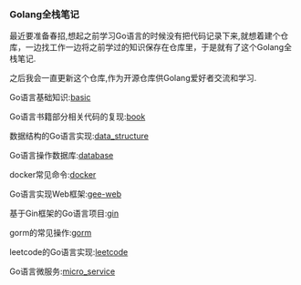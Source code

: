 ###  Golang全栈笔记  


最近要准备春招,想起之前学习Go语言的时候没有把代码记录下来,就想着建个仓库，一边找工作一边将之前学过的知识保存在仓库里，于是就有了这个Golang全栈笔记.  

之后我会一直更新这个仓库,作为开源仓库供Golang爱好者交流和学习.

Go语言基础知识:[basic](https://github.com/YihanZeng2000/Golang/tree/main/basic)

Go语言书籍部分相关代码的复现:[book](https://github.com/YihanZeng2000/Golang/tree/main/book/go_web)

数据结构的Go语言实现:[data_structure](https://github.com/YihanZeng2000/Golang/tree/main/data_structure)

Go语言操作数据库:[database](https://github.com/YihanZeng2000/Golang/tree/main/database)

docker常见命令:[docker](https://github.com/YihanZeng2000/Golang/tree/main/docker)

Go语言实现Web框架:[gee-web](https://github.com/YihanZeng2000/Golang/tree/main/gee-web)

基于Gin框架的Go语言项目:[gin](https://github.com/YihanZeng2000/Golang/tree/main/gin)

gorm的常见操作:[gorm](https://github.com/YihanZeng2000/Golang/tree/main/gorm)

leetcode的Go语言实现:[leetcode](https://github.com/YihanZeng2000/Golang/tree/main/leetcode)

Go语言微服务:[micro_service](https://github.com/YihanZeng2000/Golang/tree/main/micro_service)


